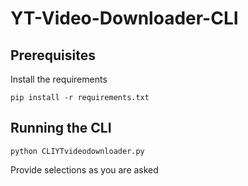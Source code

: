 # YT-Video-Downloader-CLI


## Prerequisites

Install the requirements

`pip install -r requirements.txt`


## Running the CLI

`python CLIYTvideodownloader.py`

Provide selections as you are asked
